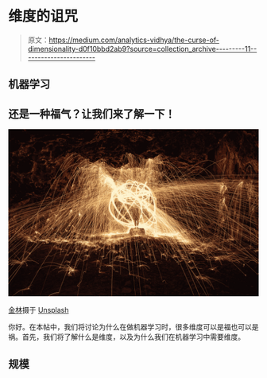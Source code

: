 # 维度的诅咒

> 原文：<https://medium.com/analytics-vidhya/the-curse-of-dimensionality-d0f10bbd2ab9?source=collection_archive---------11----------------------->

## 机器学习

## 还是一种福气？让我们来了解一下！

![](img/c8730952ca59098301baac833510aa3a.png)

[金林](https://unsplash.com/@jinylim_?utm_source=unsplash&utm_medium=referral&utm_content=creditCopyText)摄于 [Unsplash](https://unsplash.com/s/photos/3-dimensional?utm_source=unsplash&utm_medium=referral&utm_content=creditCopyText)

你好。在本帖中，我们将讨论为什么在做机器学习时，很多维度可以是福也可以是祸。首先，我们将了解什么是维度，以及为什么我们在机器学习中需要维度。

## 规模